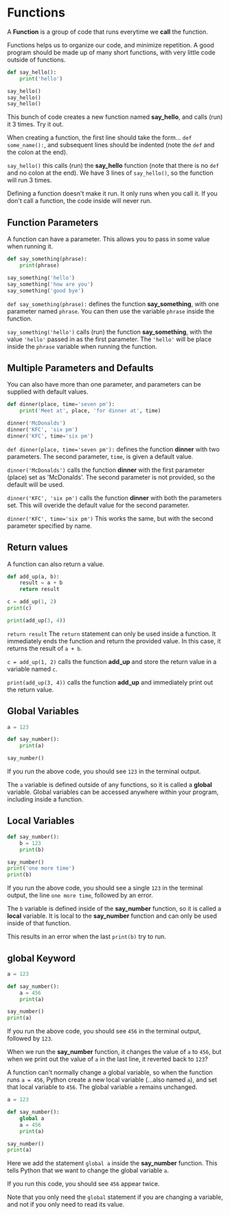 # Functions

A **Function** is a group of code that runs everytime we **call** the function.

Functions helps us to organize our code, and minimize repetition.
A good program should be made up of many short functions, with very little code outside of functions.

```python
def say_hello():
    print('hello')

say_hello()
say_hello()
say_hello()
```

This bunch of code creates a new function named **say_hello**, and calls (run) it 3 times.
Try it out.

When creating a function, the first line should take the form... `def some_name():`, and subsequent lines should be indented (note the `def` and the colon at the end).

`say_hello()` this calls (run) the **say_hello** function (note that there is no `def` and no colon at the end).
We have 3 lines of `say_hello()`, so the function will run 3 times.

<div class="important">
Defining a function doesn't make it run.
It only runs when you call it.
If you don't call a function, the code inside will never run.
</div>

## Function Parameters

A function can have a parameter.
This allows you to pass in some value when running it.

```python
def say_something(phrase):
    print(phrase)

say_something('hello')
say_something('how are you')
say_something('good bye')
```

`def say_something(phrase):` defines the function **say_something**, with one parameter named `phrase`.
You can then use the variable `phrase` inside the function.

`say_something('hello')` calls (run) the function **say_something**, with the value `'hello'` passed in as the first parameter.
The `'hello'` will be place inside the `phrase` variable when running the function.

## Multiple Parameters and Defaults

You can also have more than one parameter, and parameters can be supplied with default values.

```python
def dinner(place, time='seven pm'):
    print('Meet at', place, 'for dinner at', time)

dinner('McDonalds')
dinner('KFC', 'six pm')
dinner('KFC', time='six pm')
```

`def dinner(place, time='seven pm'):` defines the function **dinner** with two parameters.
The second parameter, `time`, is given a default value.

`dinner('McDonalds')` calls the function **dinner** with the first parameter (place) set as 'McDonalds'.
The second parameter is not provided, so the default will be used.

`dinner('KFC', 'six pm')` calls the function **dinner** with both the parameters set.
This will overide the default value for the second parameter.

`dinner('KFC', time='six pm')` This works the same, but with the second parameter specified by name.

## Return values

A function can also return a value.

```python
def add_up(a, b):
    result = a + b
    return result

c = add_up(1, 2)
print(c)

print(add_up(3, 4))
```

`return result` The `return` statement can only be used inside a function.
It immediately ends the function and return the provided value.
In this case, it returns the result of `a + b`.

`c = add_up(1, 2)` calls the function **add_up** and store the return value in a variable named `c`.

`print(add_up(3, 4))` calls the function **add_up** and immediately print out the return value.

## Global Variables

```python
a = 123

def say_number():
    print(a)

say_number()
```

If you run the above code, you should see `123` in the terminal output.

The `a` variable is defined outside of any functions, so it is called a **global** variable.
Global variables can be accessed anywhere within your program, including inside a function.

## Local Variables

```python
def say_number():
    b = 123
    print(b)

say_number()
print('one more time')
print(b)
```

If you run the above code, you should see a single `123` in the terminal output, the line `one more time`, followed by an error.

The `b` variable is defined inside of the **say_number** function, so it is called a **local** variable.
It is local to the **say_number** function and can only be used inside of that function.

This results in an error when the last `print(b)` try to run.

## global Keyword

```python
a = 123

def say_number():
    a = 456
    print(a)

say_number()
print(a)
```

If you run the above code, you should see `456` in the terminal output, followed by `123`.

When we run the **say_number** function, it changes the value of `a` to `456`, but when we print out the value of `a` in the last line, it reverted back to `123`?

A function can't normally change a global variable, so when the function runs `a = 456`, Python create a new local variable (...also named `a`), and set that local variable to `456`.
The global variable `a` remains unchanged.

```python hl_lines="4"
a = 123

def say_number():
    global a
    a = 456
    print(a)

say_number()
print(a)
```

Here we add the statement `global a` inside the **say_number** function.
This tells Python that we want to change the global variable `a`.

If you run this code, you should see `456` appear twice.

Note that you only need the `global` statement if you are changing a variable, and not if you only need to read its value.